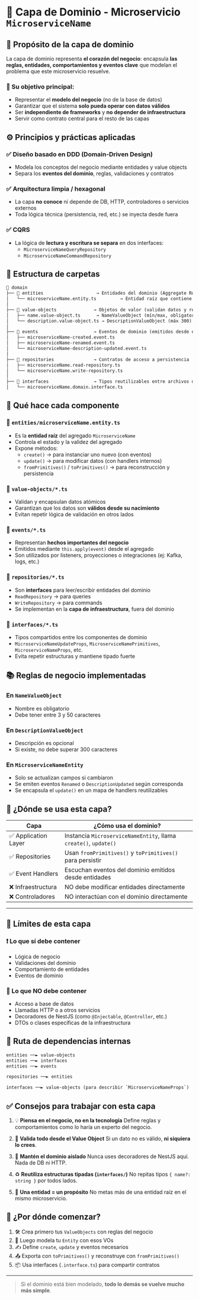 # 🧠 Capa de Dominio - Microservicio `MicroserviceName`

## 📌 Propósito de la capa de dominio

La capa de dominio representa **el corazón del negocio**: encapsula **las reglas, entidades, comportamientos y eventos clave** que modelan el problema que este microservicio resuelve.

### 🎯 Su objetivo principal:
- Representar el **modelo del negocio** (no de la base de datos)
- Garantizar que el sistema **solo pueda operar con datos válidos**
- Ser **independiente de frameworks** y **no depender de infraestructura**
- Servir como contrato central para el resto de las capas

## ⚙️ Principios y prácticas aplicadas

### ✅ Diseño basado en DDD (Domain-Driven Design)
- Modela los conceptos del negocio mediante entidades y value objects
- Separa los **eventos del dominio**, reglas, validaciones y contratos

### ✅ Arquitectura limpia / hexagonal
- La capa **no conoce** ni depende de DB, HTTP, controladores o servicios externos
- Toda lógica técnica (persistencia, red, etc.) se inyecta desde fuera

### ✅ CQRS
- La lógica de **lectura y escritura se separa** en dos interfaces:
  - `MicroserviceNameQueryRepository`
  - `MicroserviceNameCommandRepository`

## 🧱 Estructura de carpetas

```txt
📁 domain
├── 📁 entities                    → Entidades del dominio (Aggregate Roots)
│   └── microserviceName.entity.ts         → Entidad raíz que contiene reglas, estado y eventos
│
├── 📁 value-objects              → Objetos de valor (validan datos y reglas simples)
│   ├── name.value-object.ts      → NameValueObject (mín/max, obligatorio)
│   └── description.value-object.ts → DescriptionValueObject (máx 300)
│
├── 📁 events                     → Eventos de dominio (emitidos desde entidades)
│   ├── microserviceName-created.event.ts
│   ├── microserviceName-renamed.event.ts
│   └── microserviceName-description-updated.event.ts
│
├── 📁 repositories               → Contratos de acceso a persistencia
│   ├── microserviceName.read-repository.ts
│   └── microserviceName.write-repository.ts
│
├── 📁 interfaces                 → Tipos reutilizables entre archivos del dominio
│   └── microserviceName.domain.interface.ts
```

## 🧠 Qué hace cada componente

### 🔹 `entities/microserviceName.entity.ts`
- Es la **entidad raíz** del agregado `MicroserviceName`
- Controla el estado y la validez del agregado
- Expone métodos:
  - `create()` → para instanciar uno nuevo (con eventos)
  - `update()` → para modificar datos (con handlers internos)
  - `fromPrimitives()` / `toPrimitives()` → para reconstrucción y persistencia

### 🔹 `value-objects/*.ts`
- Validan y encapsulan datos atómicos
- Garantizan que los datos son **válidos desde su nacimiento**
- Evitan repetir lógica de validación en otros lados

### 🔹 `events/*.ts`
- Representan **hechos importantes del negocio**
- Emitidos mediante `this.apply(event)` desde el agregado
- Son utilizados por listeners, proyecciones o integraciones (ej: Kafka, logs, etc.)

### 🔹 `repositories/*.ts`
- Son **interfaces** para leer/escribir entidades del dominio
- `ReadRepository` → para queries
- `WriteRepository` → para commands
- Se implementan en la **capa de infraestructura**, fuera del dominio

### 🔹 `interfaces/*.ts`
- Tipos compartidos entre los componentes de dominio
- `MicroserviceNameUpdateProps`, `MicroserviceNamePrimitives`, `MicroserviceNameProps`, etc.
- Evita repetir estructuras y mantiene tipado fuerte

## 📚 Reglas de negocio implementadas

### En `NameValueObject`
- Nombre es obligatorio
- Debe tener entre 3 y 50 caracteres

### En `DescriptionValueObject`
- Descripción es opcional
- Si existe, no debe superar 300 caracteres

### En `MicroserviceNameEntity`
- Solo se actualizan campos si cambiaron
- Se emiten eventos `Renamed` o `DescriptionUpdated` según corresponda
- Se encapsula el `update()` en un mapa de handlers reutilizables

## 🧭 ¿Dónde se usa esta capa?

| Capa                | ¿Cómo usa el dominio?                                                   |
| ------------------- | ----------------------------------------------------------------------- |
| ✅ Application Layer | Instancia `MicroserviceNameEntity`, llama `create()`, `update()` |
| ✅ Repositories      | Usan `fromPrimitives()` y `toPrimitives()` para persistir               |
| ✅ Event Handlers    | Escuchan eventos del dominio emitidos desde entidades                   |
| ❌ Infraestructura   | NO debe modificar entidades directamente                                |
| ❌ Controladores     | NO interactúan con el dominio directamente                              |

---

## 🔐 Límites de esta capa

### ❗ Lo que **sí** debe contener
- Lógica de negocio
- Validaciones del dominio
- Comportamiento de entidades
- Eventos de dominio

### 🚫 Lo que **NO** debe contener
- Acceso a base de datos
- Llamadas HTTP o a otros servicios
- Decoradores de NestJS (como `@Injectable`, `@Controller`, etc.)
- DTOs o clases específicas de la infraestructura

## 🧩 Ruta de dependencias internas

```txt
entities ──► value-objects
entities ──► interfaces
entities ──► events

repositories ──► entities

interfaces ──► value-objects (para describir `MicroserviceNameProps`)
```


## ✅ Consejos para trabajar con esta capa

1. 💡 **Piensa en el negocio, no en la tecnología**
   Define reglas y comportamientos como lo haría un experto del negocio.

2. 🧪 **Valida todo desde el Value Object**
   Si un dato no es válido, **ni siquiera lo crees**.

3. 🧱 **Mantén el dominio aislado**
   Nunca uses decoradores de NestJS aquí. Nada de DB ni HTTP.

4. ♻️ **Reutiliza estructuras tipadas (`interfaces/`)**
   No repitas tipos `{ name?: string }` por todos lados.

5. 🧼 **Una entidad = un propósito**
   No metas más de una entidad raíz en el mismo microservicio.

## 🚀 ¿Por dónde comenzar?

1. 🛠️ Crea primero tus `ValueObjects` con reglas del negocio
2. 🎯 Luego modela tu `Entity` con esos VOs
3. ✍️ Define `create`, `update` y eventos necesarios
4. 📤 Exporta con `toPrimitives()` y reconstruye con `fromPrimitives()`
5. 📦 Usa interfaces (`.interface.ts`) para compartir contratos

---

> Si el dominio está bien modelado, **todo lo demás se vuelve mucho más simple**.
